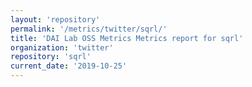 ```yaml
---
layout: 'repository'
permalink: '/metrics/twitter/sqrl/'
title: 'DAI Lab OSS Metrics Metrics report for sqrl'
organization: 'twitter'
repository: 'sqrl'
current_date: '2019-10-25'
---
```

